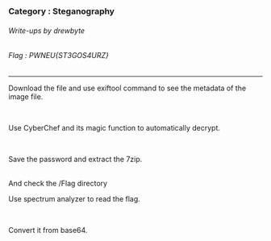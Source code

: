 ### Category : Steganography
###### Write-ups by drewbyte
###### Flag : PWNEU{ST3GOS4URZ}
---

Download the file and use exiftool command to see the metadata of the image file.


<br>
<img src="https://github.com/drew-byte/pwneu-writeups/blob/main/00x8%20saved%20images/Pasted%20image%2020240318214820.png" alt="">
 <br>

 
Use CyberChef and its magic function to automatically decrypt.


<br>
<img src="https://github.com/drew-byte/pwneu-writeups/blob/main/00x8%20saved%20images/Pasted%20image%2020240318214802.png" alt="">
 <br>


Save the password and extract the 7zip.


<br>
<img src="https://github.com/drew-byte/pwneu-writeups/blob/main/00x8%20saved%20images/Pasted%20image%2020240318215742.png" alt="">
 <br>
And check the /Flag directory


<br>
<img src="https://github.com/drew-byte/pwneu-writeups/blob/main/00x8%20saved%20images/Pasted%20image%2020240318215909.png" alt="">
 <br>


Use spectrum analyzer to read the flag.


<br>
<img src="https://github.com/drew-byte/pwneu-writeups/blob/main/00x8%20saved%20images/Pasted%20image%2020240318221026.png" alt="">
 <br>


Convert it from base64.


<br>
<img src="https://github.com/drew-byte/pwneu-writeups/blob/main/00x8%20saved%20images/Pasted%20image%2020240318224808.png" alt="">
 <br>
